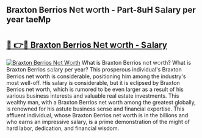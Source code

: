 ## Braxton Berrios N𝚎t w𝚘rth - Part-8uH S𝚊lary per year taeMp

# <h2><a href="http://gc0hg9.nevu.top/?p=Braxton+Berrios">🔗 👉🔴 Braxton Berrios N𝚎t w𝚘rth - S𝚊lary</a></h2>

[![Braxton Berrios N𝚎t W𝚘rth](https://i.imgur.com/Oavwk0R.jpeg)](http://gc0hg9.nevu.top/?p=Braxton+Berrios)
What is Braxton Berrios n𝚎t w𝚘rth? What is Braxton Berrios s𝚊lary per year?
This prosperous individual's Braxton Berrios net worth is considerable, positioning him among the industry's most well-off. His salary is considerable, but it is eclipsed by Braxton Berrios net worth, which is rumored to be even larger as a result of his various business interests and valuable real estate investments. This wealthy man, with a Braxton Berrios net worth among the greatest globally, is renowned for his astute business sense and financial expertise. This affluent individual, whose Braxton Berrios net worth is in the billions and who earns an impressive salary, is a prime demonstration of the might of hard labor, dedication, and financial wisdom.
